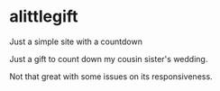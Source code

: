 # alittlegift
Just a simple site with a countdown

Just a gift to count down my cousin sister's wedding.
 
Not that great with some issues on its responsiveness.
